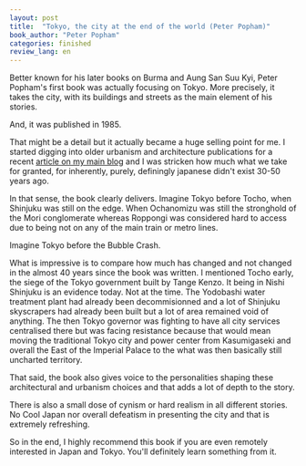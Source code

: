 ```yaml
---
layout: post
title:  "Tokyo, the city at the end of the world (Peter Popham)"
book_author: "Peter Popham"
categories: finished
review_lang: en
---
```


Better known for his later books on Burma and Aung San Suu Kyi, Peter Popham's first book was actually focusing on Tokyo. More precisely, it takes the city, with its buildings and streets as the main element of his stories.

And, it was published in 1985.

That might be a detail but it actually became a huge selling point for me. I started digging into older urbanism and architecture publications for a recent [article on my main blog](https://achikochi.tokyo/fr/blog/les-guides-du-pif/non-tokyo-nest-pas-une-des-villes-les-plus-dense-au-monde/) and I was stricken how much what we take for granted, for inherently, purely, definingly japanese didn't exist 30-50 years ago.

In that sense, the book clearly delivers. Imagine Tokyo before Tocho, when Shinjuku was still on the edge. When Ochanomizu was still the stronghold of the Mori conglomerate whereas Roppongi was considered hard to access due to being not on any of the main train or metro lines.

Imagine Tokyo before the Bubble Crash.

What is impressive is to compare how much has changed and not changed in the almost 40 years since the book was written. I mentioned Tocho early, the siege of the Tokyo government built by Tange Kenzo. It being in Nishi Shinjuku is an evidence today. Not at the time. The Yodobashi water treatment plant had already been decommisionned and a lot of Shinjuku skyscrapers had already been built but a lot of area remained void of anything. The then Tokyo governor was fighting to have all city services centralised there but was facing resistance because that would mean moving the traditional Tokyo city and power center from Kasumigaseki and overall the East of the Imperial Palace to the what was then basically still uncharted territory.

That said, the book also gives voice to the personalities shaping these architectural and urbanism choices and that adds a lot of depth to the story.

There is also a small dose of cynism or hard realism in all different stories. No Cool Japan nor overall defeatism in presenting the city and that is extremely refreshing.

So in the end, I highly recommend this book if you are even remotely interested in Japan and Tokyo. You'll definitely learn something from it.
